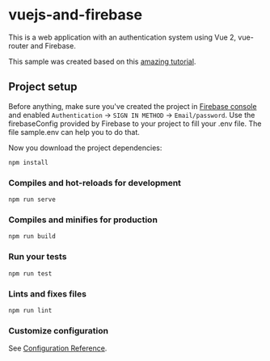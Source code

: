 # vuejs-and-firebase

This is a web application with an authentication system using Vue 2, vue-router and Firebase.

This sample was created based on this [amazing tutorial](https://medium.com/@anas.mammeri/vue-2-firebase-how-to-build-a-vue-app-with-firebase-authentication-system-in-15-minutes-fdce6f289c3c).

## Project setup
Before anything, make sure you've created the project in [Firebase console](https://console.firebase.google.com) and enabled `Authentication` -> `SIGN IN METHOD` -> `Email/password`. Use the firebaseConfig provided by Firebase to your project to fill your .env file. The file sample.env can help you to do that.

Now you download the project dependencies:
```
npm install
```

### Compiles and hot-reloads for development
```
npm run serve
```

### Compiles and minifies for production
```
npm run build
```

### Run your tests
```
npm run test
```

### Lints and fixes files
```
npm run lint
```

### Customize configuration
See [Configuration Reference](https://cli.vuejs.org/config/).
